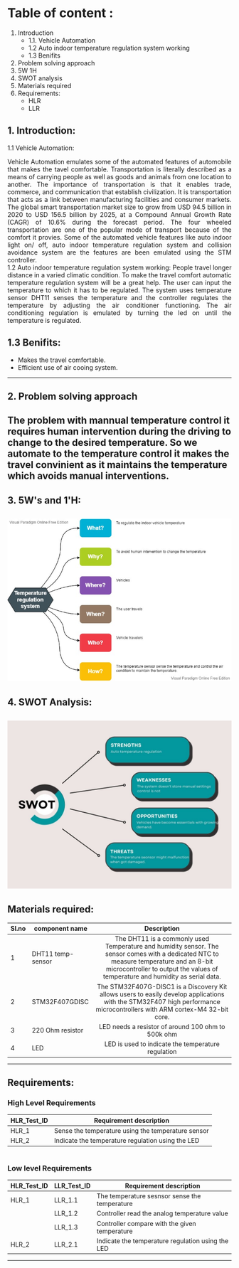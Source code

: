 # Table of content : #

1. Introduction 
	* 1.1. Vehicle Automation
	* 1.2 Auto indoor temperature regulation system working
	* 1.3 Benifits
2. Problem solving approach
3. 5W 1H
4. SWOT analysis  
5. Materials required
6. Requirements:
	* HLR
	* LLR

## 1. Introduction:
1.1 Vehicle Automation:
<p align ='justify'>
Vehicle  Automation emulates some of the  automated features of automobile that makes the tavel comfortable.
Transportation is literally described as a means of carrying people as well as goods and animals from one location to another. The importance of transportation is that it enables trade, commerce, and communication that establish civilization. It is transportation that acts as a link between manufacturing facilities and consumer markets. The global smart transportation market size to grow from USD 94.5 billion in 2020 to USD 156.5 billion by 2025, at a Compound Annual Growth Rate (CAGR) of 10.6% during the forecast period. The four wheeled transportation are one of the popular mode of transport because of the comfort it provies. Some of the automated vehicle features like auto indoor light on/ off, auto indoor temperature regulation system and collision avoidance system are the features are been emulated using the STM controller. 
<br>
1.2 Auto indoor temperature regulation system working: 
	People travel longer distance in a varied climatic condition. To make the travel comfort automatic temperature regulation system will be a great help. The user can input the temperature to which it has to be regulated. The system uses temperature sensor DHT11 senses the temperature and the controller regulates the temperature by adjusting the air conditioner functioning. The air conditioning regulation is emulated by turning the led on until the temperature is regulated. 
</p>

## 1.3 Benifits: 
* Makes the travel comfortable.
* Efficient use of air cooing system.
-------------------------------------------------------------------------------------------
## 2. Problem solving approach
The problem with mannual temperature control it requires human intervention during the driving to change to the desired temperature. So we automate to the temperature control it makes the travel convinient as it maintains the temperature which avoids manual interventions. 
-----------------------------------------------
## 3. 5W's and 1'H:

![w&h](https://github.com/tanmaypadhi08/MMC-APRIL22-TEAM2-VEHICLEAUTOMATION/blob/9c10c1b4882d07dba44d404f061f0c6e886c1761/Individual_Folders/99007456_yogesh/Images/5W1H%20Example.jpg)
------------------------------------------------------------------------
## 4. SWOT Analysis: ##
![SWOT](https://github.com/tanmaypadhi08/MMC-APRIL22-TEAM2-VEHICLEAUTOMATION/blob/9208d082f84dbb1735d7932643a7285ca2a625ae/Individual_Folders/99007456_yogesh/Images/SWOT.jpg)
------------------------------------------------------------------------
## Materials required:
|Sl.no | component name |Description|
| ---- | -------------- | :----: |
| 1 | DHT11 temp-sensor |The DHT11 is a commonly used Temperature and humidity sensor. The sensor comes with a dedicated NTC to measure temperature and an 8-bit microcontroller to output the values of temperature and humidity as serial data.|
| 2 |   STM32F407GDISC |The STM32F407G-DISC1 is a Discovery Kit allows users to easily develop applications with the STM32F407 high performance microcontrollers with ARM cortex-M4 32-bit core.|
| 3 | 220 Ohm resistor | LED needs a resistor  of around 100 ohm to 500k ohm | 
| 4 | LED | LED is used to indicate the temperature regulation |

-----------------------------------------
## Requirements:
### High Level Requirements

| HLR_Test_ID | Requirement description |
| ----------- | ----------------------- |
| HLR_1 | Sense the temperature using the temperature sensor |
| HLR_2 | Indicate the temperature regulation using the LED | 
#

### Low level Requirements
| HLR_Test_ID | LLR_Test_ID |  Requirement description |
| ----------- | ----------- | -------------------------- |
| HLR_1 | LLR_1.1| The temperature sesnsor sense the temperature |
| | LLR_1.2 | Controller read the analog temperature value | 
| | LLR_1.3 | Controller compare with the given temperature |
HLR_2 | LLR_2.1 | Indicate the temperature regulation using the LED |
 
----------------------------------------------


